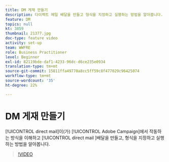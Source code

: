 ```yaml
---
title: DM 게재 만들기
description: 다이렉트 메일 배달을 만들고 형식을 지정하고 실행하는 방법을 알아봅니다.
feature: DM
topics: null
kt: 3859
thumbnail: 21377.jpg
doc-type: feature video
activity: set-up
team: WWFRE
role: Business Practitioner
level: Beginner
exl-id: 82119bde-daf1-4233-96dc-d6ce235e0934
translation-type: tm+mt
source-git-commit: 15811ffa49770a8cc5ff59c8f477029c96425074
workflow-type: tm+mt
source-wordcount: '35'
ht-degree: 22%

---
```


# DM 게재 만들기

[!UICONTROL direct mail]이(가) [!UICONTROL Adobe Campaign]에서 작동하는 방식을 이해하고 [!UICONTROL direct mail ]배달을 만들고, 형식을 지정하고 실행하는 방법을 알아봅니다.

>[!VIDEO](https://video.tv.adobe.com/v/21377?quality=12)
